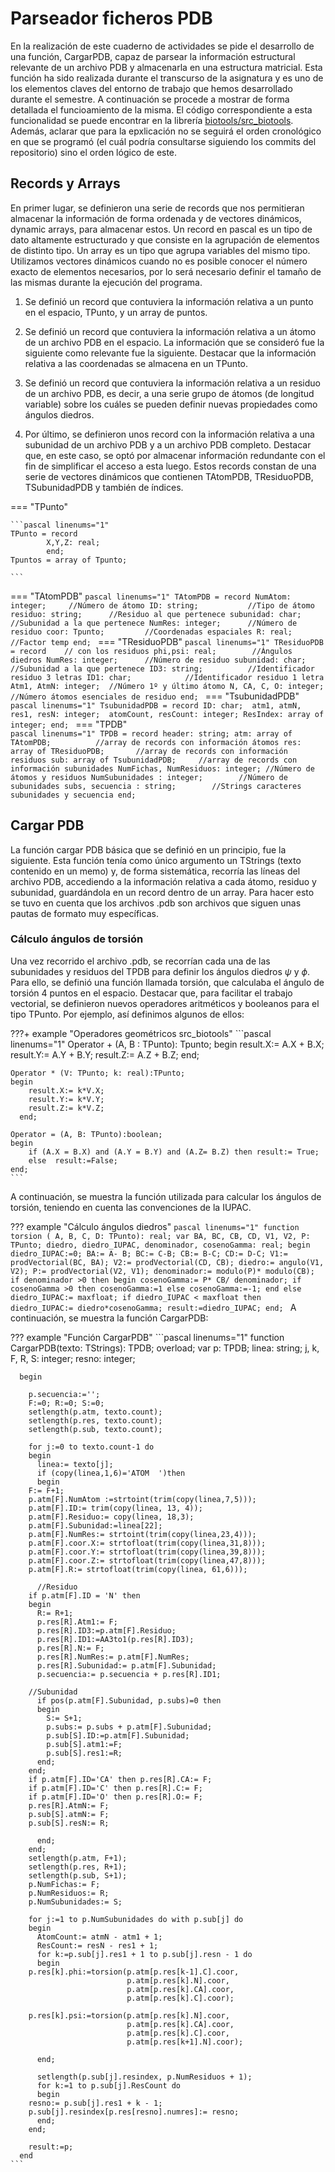 # Parseador ficheros PDB

En la realización de este cuaderno de actividades se pide el desarrollo de una función, CargarPDB, capaz de parsear la información estructural relevante de un archivo PDB y almacenarla en una estructura matricial. Esta función ha sido realizada durante el transcurso de la asignatura y es uno de los elementos claves del entorno de trabajo que hemos desarrollado durante el semestre. A continuación se procede a mostrar de forma detallada el funcioamiento de la misma. El código correspondiente a esta funcionalidad se puede encontrar en la librería [biotools/src_biotools](https://github.com/currocam/biotools_hQC/blob/master/biotools/src_biotools.pas). Además, aclarar que para la epxlicación no se seguirá el orden cronológico en que se programó (el cuál podría consultarse siguiendo los commits del repositorio) sino el orden lógico de este. 

## Records y Arrays

En primer lugar, se definieron una serie de records que nos permitieran almacenar la información de forma ordenada y de vectores dinámicos, dynamic arrays, para almacenar estos. Un record en pascal es un tipo de dato altamente estructurado y que consiste en la agrupación de elementos de distinto tipo. Un array es un tipo que agrupa variables del mismo tipo. Utilizamos vectores dinámicos cuando no es posible conocer el número exacto de elementos necesarios, por lo será necesario definir el tamaño de las mismas durante la ejecución del programa. 

1. Se definió un record que contuviera la información relativa a un punto en el espacio, TPunto, y un array de puntos. 

2. Se definió un record que contuviera la información relativa a un átomo de un archivo PDB en el espacio. La información que se consideró fue la siguiente como relevante fue la siguiente. Destacar que la información relativa a las coordenadas se almacena en un TPunto. 

3. Se definió un record que contuviera la información relativa a un residuo de un archivo PDB, es decir, a una serie grupo de átomos (de longitud variable) sobre los cuáles se pueden definir nuevas propiedades como ángulos diedros. 

4. Por último, se definieron unos record con la información relativa a una subunidad de un archivo PDB y a un archivo PDB completo. Destacar que, en este caso, se optó por almacenar información redundante con el fin de simplificar el acceso a esta luego. Estos records constan de una serie de vectores dinámicos que contienen TAtomPDB, TResiduoPDB, TSubunidadPDB y también de índices. 

=== "TPunto"

	```pascal linenums="1"
    TPunto = record
        	X,Y,Z: real;
	        end;
    Tpuntos = array of Tpunto;

	```
=== "TAtomPDB"
	```pascal linenums="1"
	TAtomPDB = record
		NumAtom: integer;     //Número de átomo
	    	ID: string;           //Tipo de átomo
	    	residuo: string;      //Residuo al que pertenece
	    	subunidad: char;      //Subunidad a la que pertenece
	    	NumRes: integer;      //Número de residuo
	    	coor: Tpunto;         //Coordenadas espaciales
	    	R: real;              //Factor temp
	    	end;
	```
=== "TResiduoPDB"
	```pascal linenums="1"
	TResiduoPDB = record    // con los residuos
		phi,psi: real;        //Ángulos diedros
	    	NumRes: integer;      //Número de residuo
	    	subunidad: char;      //Subunidad a la que pertenece
	    	ID3: string;          //Identificador residuo 3 letras
	    	ID1: char;            //Identificador residuo 1 letra
	    	Atm1, AtmN: integer;  //Número 1º y último átomo
	    	N, CA, C, O: integer; //Número átomos esenciales de residuo
	    	end;
	```
=== "TsubunidadPDB"
	```pascal linenums="1"
	TsubunidadPDB = record
		ID: char; 
	    	atm1, atmN, res1, resN: integer; 
	    	atomCount, resCount: integer;
	    	ResIndex: array of integer;
	    	end;
	```
=== "TPDB"	
	```pascal linenums="1"
	 TPDB = record
	       header: string;
	       atm: array of TAtomPDB;          //array de records con información átomos
	       res: array of TResiduoPDB;       //array de records con información residuos
	       sub: array of TsubunidadPDB;     //array de records con información subunidades
	       NumFichas, NumResiduos: integer; //Número de átomos y residuos
	       NumSubunidades : integer;        //Número de subunidades
	       subs, secuencia : string;        //Strings caracteres subunidades y secuencia
	       end;
	```

## Cargar PDB
La función cargar PDB básica que se definió en un principio, fue la siguiente. Esta función tenía como único argumento un TStrings (texto contenido en un memo) y, de forma sistemática, recorría las líneas del archivo PDB, accediendo a la información relativa a cada átomo, residuo y subunidad, guardándola en un record dentro de un array. Para hacer esto se tuvo en cuenta que los archivos .pdb son archivos que siguen unas pautas de formato muy específicas.

### Cálculo ángulos de torsión
Una vez recorrido el archivo .pdb, se recorrían cada una de las subunidades y residuos del TPDB para definir los ángulos diedros $\psi$ y $\phi$. Para ello, se definió una función llamada torsión, que calculaba el ángulo de torsión 4 puntos en el espacio. Destacar que, para facilitar el trabajo vectorial, se definieron nuevos operadores aritméticos y booleanos para el tipo TPunto. Por ejemplo, así definimos algunos de ellos: 

???+ example "Operadores geométricos src_biotools"
	```pascal linenums="1"
	Operator + (A, B : TPunto): Tpunto;
	begin
		result.X:= A.X + B.X;
	  	result.Y:= A.Y + B.Y;
	  	result.Z:= A.Z + B.Z;
	end;

	Operator * (V: TPunto; k: real):TPunto;
	begin
	 	result.X:= k*V.X;
		result.Y:= k*V.Y;
		result.Z:= k*V.Z;
	  end;

	Operator = (A, B: TPunto):boolean;
	begin
		if (A.X = B.X) and (A.Y = B.Y) and (A.Z= B.Z) then result:= True;
		else  result:=False;
	end;
	```
A continuación, se muestra la función utilizada para calcular los ángulos de torsión, teniendo en cuenta las convenciones de la IUPAC. 

??? example "Cálculo ángulos diedros"
	```pascal linenums="1"
	function torsion ( A, B, C, D: TPunto): real;
	var
	   BA, BC, CB, CD, V1, V2, P: TPunto;
	   diedro, diedro_IUPAC, denominador, cosenoGamma: real;
	begin
	     diedro_IUPAC:=0;
	   BA:= A- B;
	   BC:= C-B;
	   CB:= B-C;
	   CD:= D-C;
	   V1:= prodVectorial(BC, BA);
	   V2:= prodVectorial(CD, CB);
	   diedro:= angulo(V1, V2);
	   P:= prodVectorial(V2, V1);
	   denominador:= modulo(P)* modulo(CB);
	   if denominador >0 then
	   begin
	    cosenoGamma:= P* CB/ denominador;
	    if cosenoGamma >0 then cosenoGamma:=1 else cosenoGamma:=-1;
	   end else diedro_IUPAC:= maxfloat;
	   if diedro_IUPAC < maxfloat then diedro_IUPAC:= diedro*cosenoGamma;
	   result:=diedro_IUPAC;
	end;
	```
A continuación, se muestra la función CargarPDB: 

??? example "Función CargarPDB"
	```pascal linenums="1"
	function CargarPDB(texto: TStrings): TPDB;    overload;
	  var
	    p: TPDB;
	    linea: string;
	    j, k, F, R, S: integer;
	    resno: integer;

	  begin

	    p.secuencia:='';
	    F:=0; R:=0; S:=0;
	    setlength(p.atm, texto.count);
	    setlength(p.res, texto.count);
	    setlength(p.sub, texto.count);

	    for j:=0 to texto.count-1 do
	    begin
	      linea:= texto[j];
	      if (copy(linea,1,6)='ATOM  ')then
	      begin
		F:= F+1;
		p.atm[F].NumAtom :=strtoint(trim(copy(linea,7,5)));
		p.atm[F].ID:= trim(copy(linea, 13, 4));
		p.atm[F].Residuo:= copy(linea, 18,3);
		p.atm[F].Subunidad:=linea[22];
		p.atm[F].NumRes:= strtoint(trim(copy(linea,23,4)));
		p.atm[F].coor.X:= strtofloat(trim(copy(linea,31,8)));
		p.atm[F].coor.Y:= strtofloat(trim(copy(linea,39,8)));
		p.atm[F].coor.Z:= strtofloat(trim(copy(linea,47,8)));
		p.atm[F].R:= strtofloat(trim(copy(linea, 61,6)));

	      //Residuo
		if p.atm[F].ID = 'N' then
		begin
		  R:= R+1;
		  p.res[R].Atm1:= F;
		  p.res[R].ID3:=p.atm[F].Residuo;
		  p.res[R].ID1:=AA3to1(p.res[R].ID3);
		  p.res[R].N:= F;
		  p.res[R].NumRes:= p.atm[F].NumRes;
		  p.res[R].Subunidad:= p.atm[F].Subunidad;
		  p.secuencia:= p.secuencia + p.res[R].ID1;

		//Subunidad
		  if pos(p.atm[F].Subunidad, p.subs)=0 then
		  begin
		    S:= S+1;
		    p.subs:= p.subs + p.atm[F].Subunidad;
		    p.sub[S].ID:=p.atm[F].Subunidad;
		    p.sub[S].atm1:=F;
		    p.sub[S].res1:=R;
		  end;
		end;
		if p.atm[F].ID='CA' then p.res[R].CA:= F;
		if p.atm[F].ID='C' then p.res[R].C:= F;
		if p.atm[F].ID='O' then p.res[R].O:= F;
		p.res[R].AtmN:= F;
		p.sub[S].atmN:= F;
		p.sub[S].resN:= R;

	      end;
	    end;
	    setlength(p.atm, F+1);
	    setlength(p.res, R+1);
	    setlength(p.sub, S+1);
	    p.NumFichas:= F;
	    p.NumResiduos:= R;
	    p.NumSubunidades:= S;

	    for j:=1 to p.NumSubunidades do with p.sub[j] do
	    begin
	      AtomCount:= atmN - atm1 + 1;
	      ResCount:= resN - res1 + 1;
	      for k:=p.sub[j].res1 + 1 to p.sub[j].resn - 1 do
	      begin
		p.res[k].phi:=torsion(p.atm[p.res[k-1].C].coor,
		                      p.atm[p.res[k].N].coor,
		                      p.atm[p.res[k].CA].coor,
		                      p.atm[p.res[k].C].coor);

		p.res[k].psi:=torsion(p.atm[p.res[k].N].coor,
		                      p.atm[p.res[k].CA].coor,
		                      p.atm[p.res[k].C].coor,
		                      p.atm[p.res[k+1].N].coor);

	      end;

	      setlength(p.sub[j].resindex, p.NumResiduos + 1);
	      for k:=1 to p.sub[j].ResCount do
	      begin
		resno:= p.sub[j].res1 + k - 1;
		p.sub[j].resindex[p.res[resno].numres]:= resno;
	      end;
	    end;

	    result:=p;
	  end
	```
